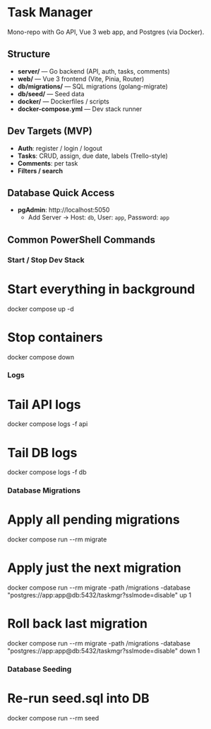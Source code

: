 # Task Manager

Mono-repo with Go API, Vue 3 web app, and Postgres (via Docker).

## Structure

-   **server/** — Go backend (API, auth, tasks, comments)
-   **web/** — Vue 3 frontend (Vite, Pinia, Router)
-   **db/migrations/** — SQL migrations (golang-migrate)
-   **db/seed/** — Seed data
-   **docker/** — Dockerfiles / scripts
-   **docker-compose.yml** — Dev stack runner

## Dev Targets (MVP)

-   **Auth**: register / login / logout
-   **Tasks**: CRUD, assign, due date, labels (Trello-style)
-   **Comments**: per task
-   **Filters / search**

## Database Quick Access

-   **pgAdmin**: http://localhost:5050
    -   Add Server → Host: `db`, User: `app`, Password: `app`

## Common PowerShell Commands

### Start / Stop Dev Stack

# Start everything in background

docker compose up -d

# Stop containers

docker compose down

### Logs

# Tail API logs

docker compose logs -f api

# Tail DB logs

docker compose logs -f db

### Database Migrations

# Apply all pending migrations

docker compose run --rm migrate

# Apply just the next migration

docker compose run --rm migrate -path /migrations -database "postgres://app:app@db:5432/taskmgr?sslmode=disable" up 1

# Roll back last migration

docker compose run --rm migrate -path /migrations -database "postgres://app:app@db:5432/taskmgr?sslmode=disable" down 1

### Database Seeding

# Re-run seed.sql into DB

docker compose run --rm seed
